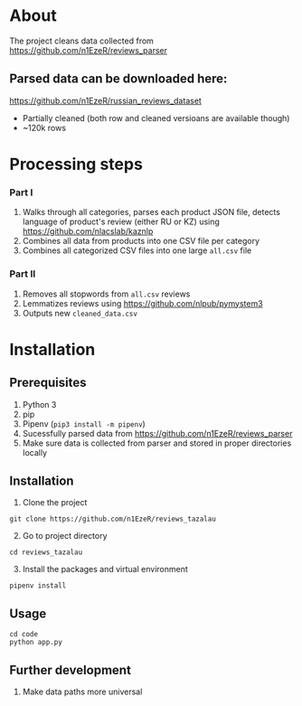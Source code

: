 # About
The project cleans data collected from https://github.com/n1EzeR/reviews_parser

## Parsed data can be downloaded here:
https://github.com/n1EzeR/russian_reviews_dataset
- Partially cleaned (both row and cleaned versioans are available though)
- ~120k rows

# Processing steps
### Part I
1. Walks through all categories, parses each product JSON file, detects language of product's review (either RU or KZ) using https://github.com/nlacslab/kaznlp
2. Combines all data from products into one CSV file per category
3. Combines all categorized CSV files into one large `all.csv` file

### Part II
1. Removes all stopwords from `all.csv` reviews
2. Lemmatizes reviews using https://github.com/nlpub/pymystem3
3. Outputs new `cleaned_data.csv`

# Installation

## Prerequisites
1. Python 3
2. pip
3. Pipenv (`pip3 install -m pipenv`)
4. Sucessfully parsed data from https://github.com/n1EzeR/reviews_parser
5. Make sure data is collected from parser and stored in proper directories locally

## Installation
1. Clone the project
```
git clone https://github.com/n1EzeR/reviews_tazalau
```
2. Go to project directory
```
cd reviews_tazalau
```
3. Install the packages and virtual environment
```
pipenv install
```

## Usage
```
cd code
python app.py
```

## Further development
1. Make data paths more universal
